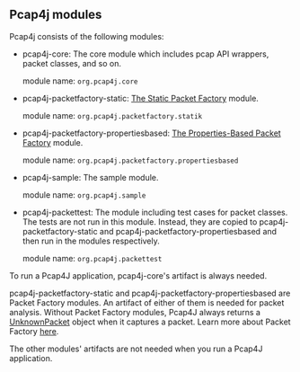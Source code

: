 Pcap4j modules
--------------

Pcap4j consists of the following modules:

* pcap4j-core: The core module which includes pcap API wrappers, packet classes, and so on.

  module name: `org.pcap4j.core`
* pcap4j-packetfactory-static: [The Static Packet Factory](/www/PacketFactory.md#static-packet-factory) module.

  module name: `org.pcap4j.packetfactory.statik`
* pcap4j-packetfactory-propertiesbased: [The Properties-Based Packet Factory](/www/PacketFactory.md#properties-based-packet-factory) module.

  module name: `org.pcap4j.packetfactory.propertiesbased`
* pcap4j-sample: The sample module.

  module name: `org.pcap4j.sample`
* pcap4j-packettest: The module including test cases for packet classes.
  The tests are not run in this module. Instead, they are copied to pcap4j-packetfactory-static and
  pcap4j-packetfactory-propertiesbased and then run in the modules respectively.
  
  module name: `org.pcap4j.packettest`

To run a Pcap4J application, pcap4j-core's artifact is always needed.

pcap4j-packetfactory-static and pcap4j-packetfactory-propertiesbased are Packet Factory modules.
An artifact of either of them is needed for packet analysis. Without Packet Factory modules, Pcap4J always returns a [UnknownPacket](https://github.com/kaitoy/pcap4j/blob/v1/pcap4j-core/src/main/java/org/pcap4j/packet/UnknownPacket.java) object when it captures a packet.
Learn more about Packet Factory [here](https://github.com/kaitoy/pcap4j/blob/v1/www/PacketFactory.md).

The other modules' artifacts are not needed when you run a Pcap4J application.
